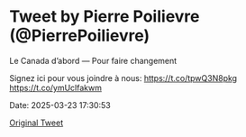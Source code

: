 # Tweet by Pierre Poilievre (@PierrePoilievre)

Le Canada d’abord — Pour faire changement 

Signez ici pour vous joindre à nous: https://t.co/tpwQ3N8pkg https://t.co/ymUclfakwm

Date: 2025-03-23 17:30:53

[Original Tweet](https://x.com/PierrePoilievre/status/1903862025710678384)
